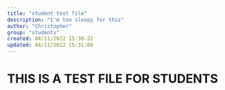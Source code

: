 ```yaml
---
title: "student test file"
description: "I'm too sleepy for this"
author: "Christopher"
group: "students"
created: 04/11/2022 15:30:22
updated: 04/11/2022 15:31:00
---
```


# THIS IS A TEST FILE FOR STUDENTS
